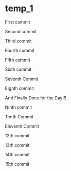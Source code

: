 # temp_1

First commit

Second commit

Third commit

Fourth commit

Fifth commit

Sixth commit

Seventh Commit

Eighth commit

And Finally Done for the Day!!!

Ninth commit

Tenth Commit

Eleventh Commit

12th commit

13th commit

14th commit

15th commit
